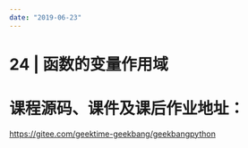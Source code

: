 ```yaml
---
date: "2019-06-23"
---  
```

      
# 24 | 函数的变量作用域
# 课程源码、课件及课后作业地址：

<https://gitee.com/geektime-geekbang/geekbangpython>

<!-- [[[read_end]]] -->